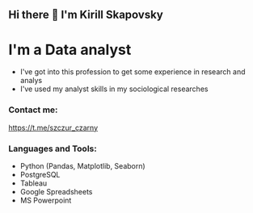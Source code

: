 ## Hi there 👋 I'm Kirill Skapovsky

# I'm a Data analyst
- I've got into this profession to get some experience in research and analys
- I've used my analyst skills in my sociological researches

### Contact me:
https://t.me/szczur_czarny

### Languages and Tools:
- Python (Pandas, Matplotlib, Seaborn)
- PostgreSQL
- Tableau
- Google Spreadsheets
- MS Powerpoint

